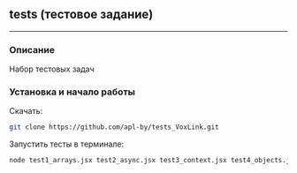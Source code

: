 ## tests (тестовое задание)

---

### Описание

Набор тестовых задач

### Установка и начало работы

Скачать:

```bash
git clone https://github.com/apl-by/tests_VoxLink.git
```

Запустить тесты в терминале:

```bash
node test1_arrays.jsx test2_async.jsx test3_context.jsx test4_objects.jsx
```
